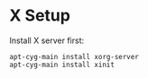 X Setup
=======

Install X server first:

```
apt-cyg-main install xorg-server
apt-cyg-main install xinit
```